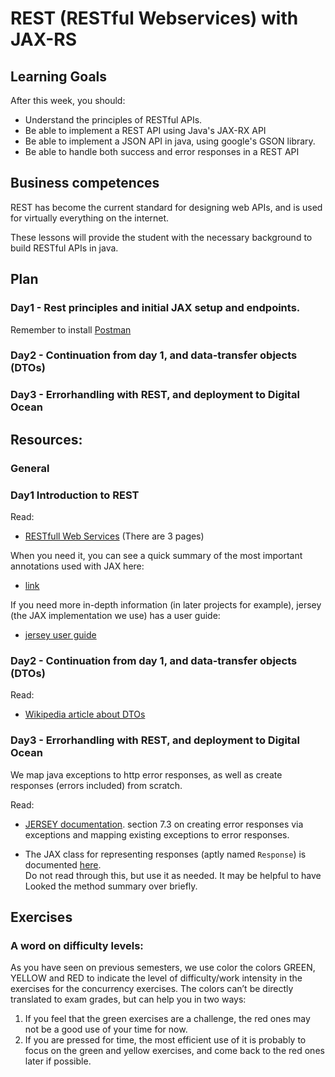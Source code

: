 # REST (RESTful Webservices) with JAX-RS

## Learning Goals
After this week, you should:
  * Understand the principles of RESTful APIs.
  * Be able to implement a REST API using Java's JAX-RX API
  * Be able to implement a JSON API in java, using google's GSON library.
  * Be able to handle both success and error responses in a REST API

## Business competences
REST has become the current standard for designing web APIs, and is used for
virtually everything on the internet.

These lessons will provide the student with the necessary background to build
RESTful APIs in java.
## Plan

### Day1 - Rest principles and initial JAX setup and endpoints.

Remember to install [Postman](https://www.getpostman.com/)

### Day2 - Continuation from day 1, and data-transfer objects (DTOs)

### Day3 - Errorhandling with REST, and deployment to Digital Ocean

## Resources: 

### General

### Day1 Introduction to REST

Read:
  * [RESTfull Web Services](http://www.drdobbs.com/web-development/restful-web-services-a-tutorial/240169069?pgno=1) (There are 3 pages)

When you need it, you can see a quick summary of the most important annotations
used with JAX here:
  * [link](http://docs.oracle.com/javaee/6/tutorial/doc/gilik.html)

If you need more in-depth information (in later projects for example), jersey
(the JAX implementation we use) has a user guide:
  * [jersey user guide](https://jersey.github.io/documentation/latest/index.html)

<!--
- [JAX-RS Intro](https://efif.sharepoint.com/sites/cph/Lyngby/_layouts/15/guestaccess.aspx?docid=096689c5617a1453786e2401a34858af8&authkey=AUj8EbepY-ohhgVLk3Z2klU) 

**Clone this [repo](https://github.com/Lars-m/restClassDemoDay1.git)** to get what we did in the class
-->

### Day2 - Continuation from day 1, and data-transfer objects (DTOs)

Read:
  * [Wikipedia article about DTOs](https://en.wikipedia.org/wiki/Data_transfer_object)

<!--
The fetch api is documented
[here](https://developer.mozilla.org/en/docs/Web/API/Fetch_API).
A pretty indept tutorial can be [found
here](https://developers.google.com/web/updates/2015/03/introduction-to-fetch)
-->

### Day3 - Errorhandling with REST, and deployment to Digital Ocean

We map java exceptions to http error responses, as well as create responses
(errors included) from scratch.

Read:
  * [JERSEY documentation](https://jersey.github.io/documentation/latest/representations.html#d0e6352). section 7.3
    on creating error responses via exceptions and mapping existing exceptions to
    error responses.

  * The JAX class for representing responses (aptly named `Response`) is
    documented
    [here](http://docs.oracle.com/javaee/7/api/javax/ws/rs/core/Response.html).  
    Do not read through this, but use it as needed. It may be helpful to have
    Looked the method summary over briefly.
## Exercises 

### A word on difficulty levels:
As you have seen on previous semesters, we use color the colors GREEN, YELLOW
and RED to indicate the level of difficulty/work intensity in the exercises for
the concurrency exercises. The colors can’t be directly translated to exam
grades, but can help you in two ways:
  1. If you feel that the green exercises are a challenge, the red ones may not
     be a good use of your time for now.
  2. If you are pressed for time, the most efficient use of it is probably to
     focus on the green and yellow exercises, and come back to the red ones
     later if possible.

<!--
| Level | Expectation |
| ------ | ----------- |
| Green | Ex1.1-5 Ex2.1-2, Ex2.4 Ex2.5 (except c) Ex3|
| Yellow | Ex1.6 Ex2.3 (except d.3) Ex2.5.c.1|
| Red | Ex1.7 Ex2.3.d Ex2.5.c.2|
 
  * [Exercises Day-1](https://docs.google.com/document/d/1zezTIruAiSkhhNCRHJh4EYOcf_mgMblGs6U_XmQ3vp4/edit?usp=sharing) (Basic thread creation and raceconditions)
  * [Exercises Day-2](https://docs.google.com/document/d/1A3rBzbbppVZKx-YrGJKWdgsWKs8xNrTR2BeG7zVu6hg/edit?usp=sharing) (Producer/Consumer and Deadlocks)
  * [Exercises Day-3](https://docs.google.com/document/d/1AkC59GQm5sbwWpKkideE9kI9KmbscIwKOygn9b_FJMU/edit?usp=sharing) (Using an executor service)
  * [StudyPoint Exercise](https://docs.google.com/document/d/1_joY_2_fkswWzPwWUmfYYL2GXpWs23vfiOqXwMqiqmI/edit?usp=sharing)
  -->
<!--

[this guide](https://docs.google.com/document/d/1TnPFlZjl8phGqROQB0syUnSJQiaDASZya3gv8qK2qcI/edit?usp=sharing) contains info on how to access logs on deployed webservices
## Exercises 
[Exercise - REST Quotes](https://drive.google.com/open?id=13iWLS-XQZLtalNf-6ER3uJwyaPy0rw-OACC7Z6Tv7N8)<br>
[Exercise - REST Quotes ErrorHandling](https://drive.google.com/open?id=1R8w8CfN12ZHJAqb7nK9ZApsqDTMZsIRBvHJSc1m9cPY)<br>
[Exercise - REST Persons](https://drive.google.com/open?id=10UpxEHPBtdMpnlwVjVI-wNkoEAuoglD2HY_ofKo5yxI)<br>
[Exercise - REST Persons ErrorHandling](https://drive.google.com/open?id=1VD-_3QHWrP-asOArc786JGAtlVkjhu6Iaj8UHfWByyg)<br>
[Exercise - REST Digital Ocean](https://drive.google.com/open?id=1D92Eynuh4YmIttOUWJtgmcWiTl9t1hWFdsJaYQgKI_E)<br>
[Exercise - REST RestAssured GettingStarted](https://drive.google.com/open?id=13JAp6RUOozBKfK5-Cxr8L2z49wypqb2_N38XcmtFRtM)<br>
[Exercise - REST RestAssured Continued](https://drive.google.com/open?id=1mMnFJgoCo2_Lgomwckz8RDttu9VV4a-_SE2xoGQOk5Y)

## Study point exercises
[Study point exercises](https://drive.google.com/open?id=1aqJx93Y9fROeYq6xbneWoBstVeDXIn00vimT0AWqaPk)

-->
<!--
-->
